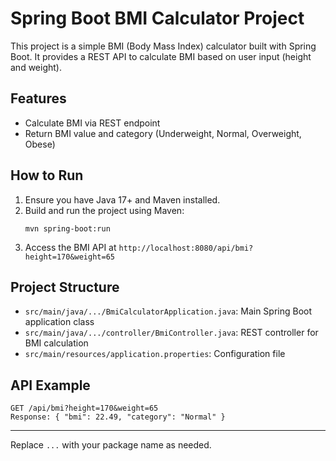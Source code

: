 # Spring Boot BMI Calculator Project

This project is a simple BMI (Body Mass Index) calculator built with Spring Boot. It provides a REST API to calculate BMI based on user input (height and weight).

## Features
- Calculate BMI via REST endpoint
- Return BMI value and category (Underweight, Normal, Overweight, Obese)

## How to Run
1. Ensure you have Java 17+ and Maven installed.
2. Build and run the project using Maven:
   ```shell
   mvn spring-boot:run
   ```
3. Access the BMI API at `http://localhost:8080/api/bmi?height=170&weight=65`

## Project Structure
- `src/main/java/.../BmiCalculatorApplication.java`: Main Spring Boot application class
- `src/main/java/.../controller/BmiController.java`: REST controller for BMI calculation
- `src/main/resources/application.properties`: Configuration file

## API Example
```
GET /api/bmi?height=170&weight=65
Response: { "bmi": 22.49, "category": "Normal" }
```

---
Replace `...` with your package name as needed.
